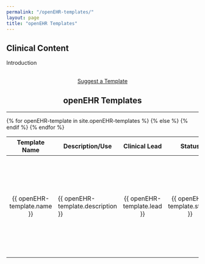 ```yaml
---
permalink: "/openEHR-templates/"
layout: page
title: "openEHR Templates"
---
```


<section class="bg-primary text-white" id="about">
      <div class="container text-center">
        <h2 class="mb-4">Clinical Content</h2>
        <p align="left">Introduction</p><br>
		<center><a class="btn btn-light btn-xl" href="mailto:info@apperta.org">Suggest a Template</a></center>
</div>
</section>

<section id="openEHR-templates">
      <div class="container">
        <div class="row">
          <div class="col-lg-12">
            <center><h2 class="section-heading">openEHR Templates</h2>
            <hr class="my-4"></center>
  	<div style="overflow-x:auto;">	
         <table id="project" class="table table-striped table-bordered display responsive no-wrap" style="width:100%">
        <thead>
            <tr>
                <th>Template Name</th>
                <th>Description/Use</th>
                <th>Clinical Lead</th>
				<th>Status</th>
                <th>CKM Link</th>
                <th><i class="fab fa-github"></i> Git Location</th>
                <!--hidden field-->
                <th>Key Words</th>
            </tr>
        </thead>
        <tbody>
        {% for openEHR-template in site.openEHR-templates %}
            <tr>
             <!--Template Name -->
                <td style="text-align:center; vertical-align:middle">{{ openEHR-template.name }}</td>
            <!--Template Description-->
                <td><p>{{ openEHR-template.description }}</p></td>
            <!--Template Clinical Lead-->
                <td style="text-align:center; vertical-align:middle">{{ openEHR-template.lead }}</td>  
            <!--Template Status-->    
            <td style="text-align:center; vertical-align:middle">{{ openEHR-template.status }}</td>  
            <!--Template CKM Link-->
                <td style="text-align:center; vertical-align:middle">
                {% if openEHR-template.ckm == null %}
                {% else %}
                {% if openEHR-template.ckm contains 'http' %}  
                <a href="{{ openEHR-template.ckm }}" target="_blank"><i class="fas fa-globe fa-2x"></i></a>
                {% else %} 
                <a href="{{ openEHR-template.ckm }}"><i class="fas fa-globe fa-2x"></i></a>
                {% endif %}
                {% endif %}
                </td>
            <!--Template Git Link-->
                <td style="text-align:center; vertical-align:middle">
                {% if openEHR-template.git == null %}
                </td>
                {% else %}
                <a href="{{ openEHR-template.git }}" target="_blank"><i class="fab fa-github fa-2x"></i></a>
                {% endif %}
                </td>
            <!--Template Keywords HIDDEN-->
                <td>{{ openEHR-template.keywords }}</td>
            </tr>
        {% endfor %}
    </tbody>
</table>
</div>        
      </div>
	  </div>
	  </div>
    </section>

